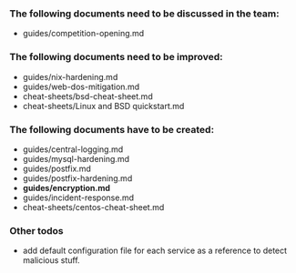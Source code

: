 ### The following documents need to be discussed in the team:
* guides/competition-opening.md

### The following documents need to be improved:
* guides/nix-hardening.md
* guides/web-dos-mitigation.md
* cheat-sheets/bsd-cheat-sheet.md
* cheat-sheets/Linux and BSD quickstart.md


### The following documents have to be created:
* guides/central-logging.md
* guides/mysql-hardening.md
* guides/postfix.md
* guides/postfix-hardening.md
* __guides/encryption.md__
* guides/incident-response.md
* cheat-sheets/centos-cheat-sheet.md

### Other todos
* add default configuration file for each service as a reference to detect
  malicious stuff.
